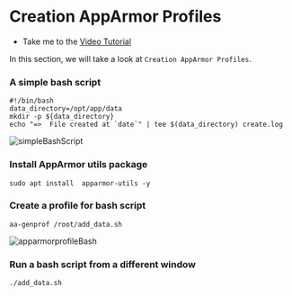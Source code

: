 # Creation AppArmor Profiles

  - Take me to the [Video Tutorial](https://kodekloud.com/topic/creating-apparmor-profiles/)

In this section, we will take a look at `Creation AppArmor Profiles`.

### A simple bash script

    #!/bin/bash
    data_directory=/opt/app/data
    mkdir -p ${data_directory}
    echo "=>  File created at `date`" | tee $(data_directory) create.log



![simpleBashScript](../../images/simpleBashScript.png)


### Install AppArmor utils package

    sudo apt install  apparmor-utils -y


### Create a profile for bash script

    aa-genprof /root/add_data.sh

![apparmorprofileBash](../../images/apparmorprofileBash.png)


### Run a bash script from a different window

    ./add_data.sh
